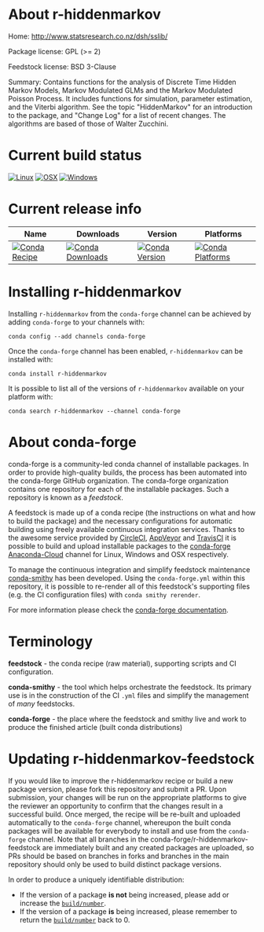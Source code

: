 About r-hiddenmarkov
====================

Home: http://www.statsresearch.co.nz/dsh/sslib/

Package license: GPL (>= 2)

Feedstock license: BSD 3-Clause

Summary: Contains functions for the analysis of Discrete Time Hidden Markov Models, Markov Modulated GLMs and the Markov Modulated Poisson Process. It includes functions for simulation, parameter estimation, and the Viterbi algorithm. See the topic "HiddenMarkov" for an introduction to the package, and "Change Log" for a list of recent changes. The algorithms are based of those of Walter Zucchini.



Current build status
====================

[![Linux](https://img.shields.io/circleci/project/github/conda-forge/r-hiddenmarkov-feedstock/master.svg?label=Linux)](https://circleci.com/gh/conda-forge/r-hiddenmarkov-feedstock)
[![OSX](https://img.shields.io/travis/conda-forge/r-hiddenmarkov-feedstock/master.svg?label=macOS)](https://travis-ci.org/conda-forge/r-hiddenmarkov-feedstock)
[![Windows](https://img.shields.io/appveyor/ci/conda-forge/r-hiddenmarkov-feedstock/master.svg?label=Windows)](https://ci.appveyor.com/project/conda-forge/r-hiddenmarkov-feedstock/branch/master)

Current release info
====================

| Name | Downloads | Version | Platforms |
| --- | --- | --- | --- |
| [![Conda Recipe](https://img.shields.io/badge/recipe-r--hiddenmarkov-green.svg)](https://anaconda.org/conda-forge/r-hiddenmarkov) | [![Conda Downloads](https://img.shields.io/conda/dn/conda-forge/r-hiddenmarkov.svg)](https://anaconda.org/conda-forge/r-hiddenmarkov) | [![Conda Version](https://img.shields.io/conda/vn/conda-forge/r-hiddenmarkov.svg)](https://anaconda.org/conda-forge/r-hiddenmarkov) | [![Conda Platforms](https://img.shields.io/conda/pn/conda-forge/r-hiddenmarkov.svg)](https://anaconda.org/conda-forge/r-hiddenmarkov) |

Installing r-hiddenmarkov
=========================

Installing `r-hiddenmarkov` from the `conda-forge` channel can be achieved by adding `conda-forge` to your channels with:

```
conda config --add channels conda-forge
```

Once the `conda-forge` channel has been enabled, `r-hiddenmarkov` can be installed with:

```
conda install r-hiddenmarkov
```

It is possible to list all of the versions of `r-hiddenmarkov` available on your platform with:

```
conda search r-hiddenmarkov --channel conda-forge
```


About conda-forge
=================

conda-forge is a community-led conda channel of installable packages.
In order to provide high-quality builds, the process has been automated into the
conda-forge GitHub organization. The conda-forge organization contains one repository
for each of the installable packages. Such a repository is known as a *feedstock*.

A feedstock is made up of a conda recipe (the instructions on what and how to build
the package) and the necessary configurations for automatic building using freely
available continuous integration services. Thanks to the awesome service provided by
[CircleCI](https://circleci.com/), [AppVeyor](https://www.appveyor.com/)
and [TravisCI](https://travis-ci.org/) it is possible to build and upload installable
packages to the [conda-forge](https://anaconda.org/conda-forge)
[Anaconda-Cloud](https://anaconda.org/) channel for Linux, Windows and OSX respectively.

To manage the continuous integration and simplify feedstock maintenance
[conda-smithy](https://github.com/conda-forge/conda-smithy) has been developed.
Using the ``conda-forge.yml`` within this repository, it is possible to re-render all of
this feedstock's supporting files (e.g. the CI configuration files) with ``conda smithy rerender``.

For more information please check the [conda-forge documentation](https://conda-forge.org/docs/).

Terminology
===========

**feedstock** - the conda recipe (raw material), supporting scripts and CI configuration.

**conda-smithy** - the tool which helps orchestrate the feedstock.
                   Its primary use is in the construction of the CI ``.yml`` files
                   and simplify the management of *many* feedstocks.

**conda-forge** - the place where the feedstock and smithy live and work to
                  produce the finished article (built conda distributions)


Updating r-hiddenmarkov-feedstock
=================================

If you would like to improve the r-hiddenmarkov recipe or build a new
package version, please fork this repository and submit a PR. Upon submission,
your changes will be run on the appropriate platforms to give the reviewer an
opportunity to confirm that the changes result in a successful build. Once
merged, the recipe will be re-built and uploaded automatically to the
`conda-forge` channel, whereupon the built conda packages will be available for
everybody to install and use from the `conda-forge` channel.
Note that all branches in the conda-forge/r-hiddenmarkov-feedstock are
immediately built and any created packages are uploaded, so PRs should be based
on branches in forks and branches in the main repository should only be used to
build distinct package versions.

In order to produce a uniquely identifiable distribution:
 * If the version of a package **is not** being increased, please add or increase
   the [``build/number``](https://conda.io/docs/user-guide/tasks/build-packages/define-metadata.html#build-number-and-string).
 * If the version of a package **is** being increased, please remember to return
   the [``build/number``](https://conda.io/docs/user-guide/tasks/build-packages/define-metadata.html#build-number-and-string)
   back to 0.
